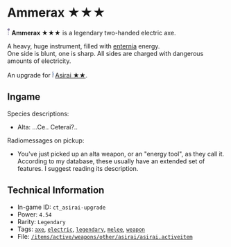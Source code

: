 # Ammerax ★★★

<img src="https://raw.githubusercontent.com/Ceterai/Enternia/main/items/active/weapons/other/asirai/ammerax.png" alt="Ammerax ★★★ icon" loading="lazy" height="16px" width="auto" /> **Ammerax ★★★** is a legendary two-handed electric axe.

A heavy, huge instrument, filled with [enternia](https://ceterai.github.io/MyEnternia/Wiki/Tags/Enternia) energy.  
One side is blunt, one is sharp. All sides are charged with dangerous amounts of electricity.

An upgrade for <img src="https://raw.githubusercontent.com/Ceterai/Enternia/main/items/active/weapons/other/asirai/asirai.png" alt="Asirai ★★ icon" loading="lazy" height="16px" width="auto" /> [Asirai ★★](https://ceterai.github.io/MyEnternia/Wiki/Asirai).

## Ingame

Species descriptions:

- Alta: ...Ce.. Ceterai?..

Radiomessages on pickup:

- You've just picked up an alta weapon, or an "energy tool", as they call it. According to my database, these usually have an extended set of features. I suggest reading its description.

## Technical Information

- In-game ID: `ct_asirai-upgrade`
- Power: `4.54`
- Rarity: `Legendary`
- Tags: [`axe`](https://ceterai.github.io/MyEnternia/Wiki/Tags/Axe), [`electric`](https://ceterai.github.io/MyEnternia/Wiki/Tags/Electric), [`legendary`](https://ceterai.github.io/MyEnternia/Wiki/Tags/Legendary), [`melee`](https://ceterai.github.io/MyEnternia/Wiki/Tags/Melee), [`weapon`](https://ceterai.github.io/MyEnternia/Wiki/Tags/Weapon)
- File: [`/items/active/weapons/other/asirai/asirai.activeitem`](https://github.com/Ceterai/Enternia/blob/main/items/active/weapons/other/asirai/asirai.activeitem)
